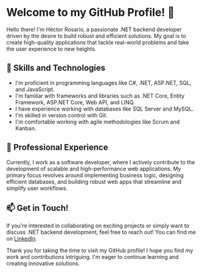# Welcome to my GitHub Profile! 👋

Hello there! I'm Héctor Rosario, a passionate .NET backend developer driven by the desire to build robust and efficient solutions. My goal is to create high-quality applications that tackle real-world problems and take the user experience to new heights.

## 🚀 Skills and Technologies

- I'm proficient in programming languages like C#, .NET, ASP.NET, SQL, and JavaScript.
- I'm familiar with frameworks and libraries such as .NET Core, Entity Framework, ASP.NET Core, Web API, and LINQ.
- I have experience working with databases like SQL Server and MySQL.
- I'm skilled in version control with Git.
- I'm comfortable working with agile methodologies like Scrum and Kanban.

## 💼 Professional Experience

Currently, I work as a software developer, where I actively contribute to the development of scalable and high-performance web applications. My primary focus revolves around implementing business logic, designing efficient databases, and building robust web apps that streamline and simplify user workflows.

## 📫 Get in Touch!

If you're interested in collaborating on exciting projects or simply want to discuss .NET backend development, feel free to reach out! You can find me on [LinkedIn](https://www.linkedin.com/in/hector-rosario).

Thank you for taking the time to visit my GitHub profile! I hope you find my work and contributions intriguing. I'm eager to continue learning and creating innovative solutions.
